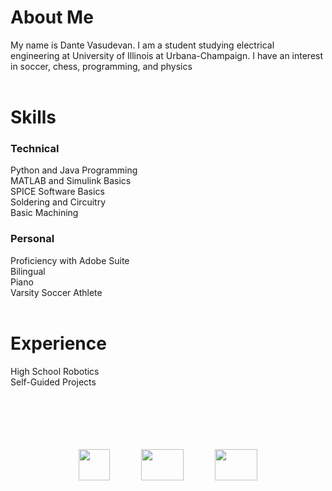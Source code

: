 <head>
  <link rel="shortcut icon" sizes="16x16 32x32 64x64" href="Favicon.png" type="image/x-icon" />
</head>

# About Me

My name is Dante Vasudevan.
I am a student studying electrical engineering at University of Illinois at Urbana-Champaign. I have an interest in soccer, chess, programming, and physics
<br>
<br>

# Skills

### Technical

Python and Java Programming <br>
MATLAB and Simulink Basics <br>
SPICE Software Basics <br>
Soldering and Circuitry <br>
Basic Machining <br>

### Personal

Proficiency with Adobe Suite <br>
Bilingual <br>
Piano <br>
Varsity Soccer Athlete <br>
<br>

# Experience

High School Robotics <br>
Self-Guided Projects <br>
<br>
<br>
<br>
<br>
<br>
<p align="center">
  <a href="https://github.com/Speedyflames"><img src="https://image.flaticon.com/icons/svg/25/25231.svg" width="50" height="50"></a>
  &emsp;&emsp;&emsp;
  <a href="https://www.youtube.com/channel/UCxHx9sbwcqApbpsxXJZp23g"><img src="https://seeklogo.com/images/Y/youtube-icon-logo-521820CDD7-seeklogo.com.png" width="68" height="50"></a>
  &emsp;&emsp;&emsp;
  <a href="mailto:dantevasudevan@gmail.com? subject=subject text"><img src="http://3.bp.blogspot.com/-O231QKWcdH0/VGIFcFuWo5I/AAAAAAAAPnE/S3a8H6twUoE/s1600/logo_gmail_color_112in128dp.png" width="68" height="50"></a>
</p>

